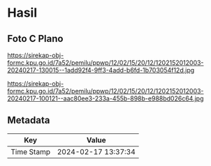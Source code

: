 # Hasil

## Foto C Plano

https://sirekap-obj-formc.kpu.go.id/7a52/pemilu/ppwp/12/02/15/20/12/1202152012003-20240217-130015--1add92f4-9ff3-4add-b6fd-1b703054f12d.jpg

https://sirekap-obj-formc.kpu.go.id/7a52/pemilu/ppwp/12/02/15/20/12/1202152012003-20240217-100121--aac80ee3-233a-455b-898b-e988bd026c64.jpg


## Metadata

| Key        | Value               |
| ---------- | ------------------- |
| Time Stamp | 2024-02-17 13:37:34 |



